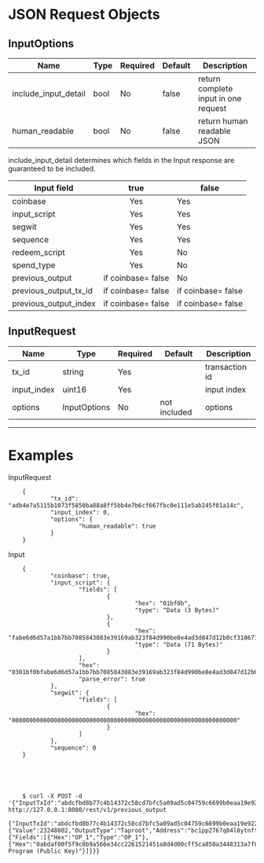 # JSON Request Objects

## InputOptions

Name | Type | Required | Default | Description
---|---|---|---|---
include_input_detail | bool | No | false | return complete input in one request
human_readable | bool | No | false | return human readable JSON

include_input_detail determines which fields in the Input response are guaranteed to be included.

Input field | true | false
---|:---:|---
coinbase | Yes | Yes
input_script | Yes | Yes
segwit | Yes | Yes
sequence | Yes | Yes
redeem_script | Yes | No
spend_type | Yes | No
previous_output | if coinbase= false | No
previous_output_tx_id | if coinbase= false | if coinbase= false
previous_output_index | if coinbase= false | if coinbase= false

## InputRequest

Name | Type | Required | Default | Description
---|---|---|---|---
tx_id | string | Yes | | transaction id
input_index | uint16 | Yes | | input index
options | InputOptions | No | not included | options

***

# Examples

InputRequest

        {
                "tx_id": "adb4e7a5115b1073f5850ba88a8ff5bb4e7b6cf667fbc0e111e5ab245f01a14c",
                "input_index": 0,
                "options": {
                        "human_readable": true
                }
        }

Input

        {
                "coinbase": true,
                "input_script": {
                        "fields": [
                                {
                                        "hex": "01bf0b",
                                        "type": "Data (3 Bytes)"
                                },
                                {
                                        "hex": "fabe6d6d57a1bb7bb7085843083e39169ab323f84d990be8e4ad3d847d12b0cf3186778701000000000000000d650800a802a60000000000000000e7b57407042f736c7573682f",
                                        "type": "Data (71 Bytes)"
                                }
                        ],
                        "hex": "0301bf0bfabe6d6d57a1bb7bb7085843083e39169ab323f84d990be8e4ad3d847d12b0cf3186778701000000000000000d650800a802a60000000000000000e7b57407042f736c7573682f",
                        "parse_error": true
                },
                "segwit": {
                        "fields": [
                                {
                                        "hex": "0000000000000000000000000000000000000000000000000000000000000000"
                                }
                        ]
                },
                "sequence": 0
        }





        $ curl -X POST -d '{"InputTxId":"abdcfbd8b77c4b14372c58cd7bfc5a09ad5c04759c6699b0eaa19e9226746571","InputIndex":1,"PrevOutTxId":"ba6ce05c8e646b13b41ae44d23281ddcdbafeb64396b7d87855c233685a1400a","PrevOutIndex":0}' http://127.0.0.1:8080/rest/v1/previous_output
        {"InputTxId":"abdcfbd8b77c4b14372c58cd7bfc5a09ad5c04759c6699b0eaa19e9226746571","InputIndex":1,"PrevOut":{"Value":23248802,"OutputType":"Taproot","Address":"bc1pp2767q84l8ytnftxudxvyfs4y9z34r2dqr8ltj59pg6ysvf607qqcwwgdw","OutputScript":{"Fields":[{"Hex":"OP_1","Type":"OP_1"},{"Hex":"0abdaf00f5f9c8b9a566e34cc2261521451a8d4d00cff5ca850a3448313a7f80","Type":"Witness Program (Public Key)"}]}}}

